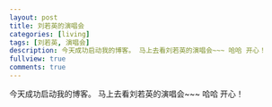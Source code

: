 ```yaml
---
layout: post
title: 刘若英的演唱会
categories: [living]
tags: [刘若英, 演唱会]
description: 今天成功启动我的博客。 马上去看刘若英的演唱会~~~ 哈哈 开心！
fullview: true
comments: true
---
```



今天成功启动我的博客。
马上去看刘若英的演唱会~~~
哈哈 开心！
